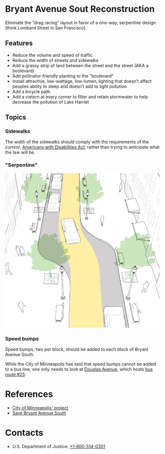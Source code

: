 # Bryant Avenue Sout Reconstruction

Eliminate the “drag racing” layout in favor of a one-way, serpentine design (think Lombard Street in San Francisco).

## Features
- Reduce the volume and speed of traffic
- Reduce the width of streets and sidewalks
- Add a grassy strip of land between the street and the street (AKA a boulevard)
- Add pollinator-friendly planting to the "boulevard"
- Install attractive, low-wattage, low-lumen, lighting that doesn’t affect peoples ability to sleep and doesn’t add to light pollution
- Add a bicycle path
- Add a cistern at every corner to filter and retain stormwater to help decrease the pollution of Lake Harriet 

## Topics

### Sidewalks

The width of the sidewalks should comply with the requirements of the *current*, [Americans with Disabilities Act](https://www.ada.gov), rather than trying to anticipate what the law will be.

### "Serpentine"

![Chicane](./Chicane.jpg?raw=true)

### Speed bumps

Speed bumps, two per block, should be added to each block of Bryant Avenue South.  

While the City of Minneapolis has said that speed bumps cannot be added to a bus line, one only needs to look at [Douglas Avenue](https://duckduckgo.com/?t=ffnt&q=douglas+avenue+minneapolis&ia=maps&iaxm=maps), which hosts [bus route #25](https://www.metrotransit.org/route/25):



# References

- [City of Minneapolis' project](http://www.minneapolismn.gov/cip/futureprojects/bryant-ave-s-reconstruction)
- [Save Bryant Avenue South](https://savebryantavenue.home.blog/)

# Contacts
- U.S. Department of Justice: [+1-800-514-0301](tel:+1-800-514-0301)
